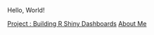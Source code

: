 Hello, World! 

[Project : Building R Shiny Dashboards](https://github.com/baileywellen/Learning-RShiny)
[About Me](AboutMe.md)
